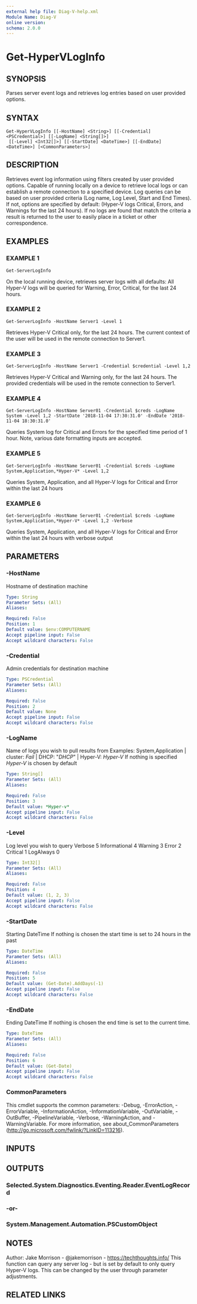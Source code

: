 ```yaml
---
external help file: Diag-V-help.xml
Module Name: Diag-V
online version:
schema: 2.0.0
---
```


# Get-HyperVLogInfo

## SYNOPSIS
Parses server event logs and retrieves log entries based on user provided options.

## SYNTAX

```
Get-HyperVLogInfo [[-HostName] <String>] [[-Credential] <PSCredential>] [[-LogName] <String[]>]
 [[-Level] <Int32[]>] [[-StartDate] <DateTime>] [[-EndDate] <DateTime>] [<CommonParameters>]
```

## DESCRIPTION
Retrieves event log information using filters created by user provided options.
Capable of running locally on a device to retrieve local logs or can establish a remote connection to a specified device.
Log queries can be based on user provided criteria (Log name, Log Level, Start and End Times).
If not, options are specified by default: (Hyper-V logs Critical, Errors, and Warnings for the last 24 hours).
If no logs are found that match the criteria a result is returned to the user to easily place in a ticket or other correspondence.

## EXAMPLES

### EXAMPLE 1
```
Get-ServerLogInfo
```

On the local running device, retrieves server logs with all defaults: All Hyper-V logs will be queried for Warning, Error, Critical, for the last 24 hours.

### EXAMPLE 2
```
Get-ServerLogInfo -HostName Server1 -Level 1
```

Retrieves Hyper-V Critical only, for the last 24 hours.
The current context of the user will be used in the remote connection to Server1.

### EXAMPLE 3
```
Get-ServerLogInfo -HostName Server1 -Credential $credential -Level 1,2
```

Retrieves Hyper-V Critical and Warning only, for the last 24 hours.
The provided credentials will be used in the remote connection to Server1.

### EXAMPLE 4
```
Get-ServerLogInfo -HostName Server01 -Credential $creds -LogName System -Level 1,2 -StartDate '2018-11-04 17:30:31.0' -EndDate '2018-11-04 18:30:31.0'
```

Queries System log for Critical and Errors for the specified time period of 1 hour.
Note, various date formatting inputs are accepted.

### EXAMPLE 5
```
Get-ServerLogInfo -HostName Server01 -Credential $creds -LogName System,Application,*Hyper-V* -Level 1,2
```

Queries System, Application, and all Hyper-V logs for Critical and Error within the last 24 hours

### EXAMPLE 6
```
Get-ServerLogInfo -HostName Server01 -Credential $creds -LogName System,Application,*Hyper-V* -Level 1,2 -Verbose
```

Queries System, Application, and all Hyper-V logs for Critical and Error within the last 24 hours with verbose output

## PARAMETERS

### -HostName
Hostname of destination machine

```yaml
Type: String
Parameter Sets: (All)
Aliases:

Required: False
Position: 1
Default value: $env:COMPUTERNAME
Accept pipeline input: False
Accept wildcard characters: False
```

### -Credential
Admin credentials for destination machine

```yaml
Type: PSCredential
Parameter Sets: (All)
Aliases:

Required: False
Position: 2
Default value: None
Accept pipeline input: False
Accept wildcard characters: False
```

### -LogName
Name of logs you wish to pull results from
Examples: System,Application | cluster: *Fail* | DHCP: "*DHCP*" | Hyper-V: *Hyper-V*
If nothing is specified *Hyper-V* is chosen by default

```yaml
Type: String[]
Parameter Sets: (All)
Aliases:

Required: False
Position: 3
Default value: *Hyper-v*
Accept pipeline input: False
Accept wildcard characters: False
```

### -Level
Log level you wish to query
Verbose 5
Informational 4
Warning 3
Error 2
Critical 1
LogAlways  0

```yaml
Type: Int32[]
Parameter Sets: (All)
Aliases:

Required: False
Position: 4
Default value: (1, 2, 3)
Accept pipeline input: False
Accept wildcard characters: False
```

### -StartDate
Starting DateTime
If nothing is chosen the start time is set to 24 hours in the past

```yaml
Type: DateTime
Parameter Sets: (All)
Aliases:

Required: False
Position: 5
Default value: (Get-Date).AddDays(-1)
Accept pipeline input: False
Accept wildcard characters: False
```

### -EndDate
Ending DateTime
If nothing is chosen the end time is set to the current time.

```yaml
Type: DateTime
Parameter Sets: (All)
Aliases:

Required: False
Position: 6
Default value: (Get-Date)
Accept pipeline input: False
Accept wildcard characters: False
```

### CommonParameters
This cmdlet supports the common parameters: -Debug, -ErrorAction, -ErrorVariable, -InformationAction, -InformationVariable, -OutVariable, -OutBuffer, -PipelineVariable, -Verbose, -WarningAction, and -WarningVariable.
For more information, see about_CommonParameters (http://go.microsoft.com/fwlink/?LinkID=113216).

## INPUTS

## OUTPUTS

### Selected.System.Diagnostics.Eventing.Reader.EventLogRecord
### -or-
### System.Management.Automation.PSCustomObject
## NOTES
Author: Jake Morrison - @jakemorrison - https://techthoughts.info/
This function can query any server log - but is set by default to only query Hyper-V logs.
This can be changed by the user through parameter adjustments.

## RELATED LINKS
